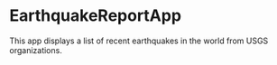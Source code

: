 # EarthquakeReportApp
This app displays a list of recent earthquakes in the world from USGS organizations.
